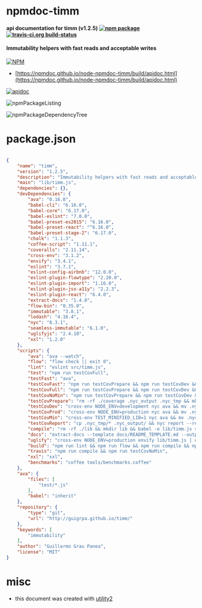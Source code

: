 # npmdoc-timm

#### api documentation for  timm (v1.2.5)  [![npm package](https://img.shields.io/npm/v/npmdoc-timm.svg?style=flat-square)](https://www.npmjs.org/package/npmdoc-timm) [![travis-ci.org build-status](https://api.travis-ci.org/npmdoc/node-npmdoc-timm.svg)](https://travis-ci.org/npmdoc/node-npmdoc-timm)

#### Immutability helpers with fast reads and acceptable writes

[![NPM](https://nodei.co/npm/timm.png?downloads=true&downloadRank=true&stars=true)](https://www.npmjs.com/package/timm)

- [https://npmdoc.github.io/node-npmdoc-timm/build/apidoc.html](https://npmdoc.github.io/node-npmdoc-timm/build/apidoc.html)

[![apidoc](https://npmdoc.github.io/node-npmdoc-timm/build/screenCapture.buildCi.browser.%252Ftmp%252Fbuild%252Fapidoc.html.png)](https://npmdoc.github.io/node-npmdoc-timm/build/apidoc.html)

![npmPackageListing](https://npmdoc.github.io/node-npmdoc-timm/build/screenCapture.npmPackageListing.svg)

![npmPackageDependencyTree](https://npmdoc.github.io/node-npmdoc-timm/build/screenCapture.npmPackageDependencyTree.svg)



# package.json

```json

{
    "name": "timm",
    "version": "1.2.5",
    "description": "Immutability helpers with fast reads and acceptable writes",
    "main": "lib/timm.js",
    "dependencies": {},
    "devDependencies": {
        "ava": "0.16.0",
        "babel-cli": "6.16.0",
        "babel-core": "6.17.0",
        "babel-eslint": "7.0.0",
        "babel-preset-es2015": "6.16.0",
        "babel-preset-react": "^6.16.0",
        "babel-preset-stage-2": "6.17.0",
        "chalk": "1.1.3",
        "coffee-script": "1.11.1",
        "coveralls": "2.11.14",
        "cross-env": "3.1.2",
        "envify": "3.4.1",
        "eslint": "3.7.1",
        "eslint-config-airbnb": "12.0.0",
        "eslint-plugin-flowtype": "2.20.0",
        "eslint-plugin-import": "1.16.0",
        "eslint-plugin-jsx-a11y": "2.2.3",
        "eslint-plugin-react": "6.4.0",
        "extract-docs": "1.4.0",
        "flow-bin": "0.35.0",
        "immutable": "3.8.1",
        "lodash": "4.16.4",
        "nyc": "8.3.1",
        "seamless-immutable": "6.1.0",
        "uglifyjs": "2.4.10",
        "xxl": "1.2.0"
    },
    "scripts": {
        "ava": "ava --watch",
        "flow": "flow check || exit 0",
        "lint": "eslint src/timm.js",
        "test": "npm run testCovFull",
        "testFast": "ava",
        "testCovFast": "npm run testCovPrepare && npm run testCovDev && npm run testCovReport",
        "testCovFull": "npm run testCovPrepare && npm run testCovDev && npm run testCovProd && npm run testCovMin && npm run testCovReport",
        "testCovNoMin": "npm run testCovPrepare && npm run testCovDev && npm run testCovProd && npm run testCovReport",
        "testCovPrepare": "rm -rf ./coverage .nyc_output .nyc_tmp && mkdir .nyc_tmp",
        "testCovDev": "cross-env NODE_ENV=development nyc ava && mv .nyc_output/* .nyc_tmp/",
        "testCovProd": "cross-env NODE_ENV=production nyc ava && mv .nyc_output/* .nyc_tmp/",
        "testCovMin": "cross-env TEST_MINIFIED_LIB=1 nyc ava && mv .nyc_output/* .nyc_tmp/",
        "testCovReport": "cp .nyc_tmp/* .nyc_output/ && nyc report --reporter=html --reporter=lcov",
        "compile": "rm -rf ./lib && mkdir lib && babel -o lib/timm.js src/timm.js && cp src/api.js.flow lib/timm.js.flow",
        "docs": "extract-docs --template docs/README_TEMPLATE.md --output README.md",
        "uglify": "cross-env NODE_ENV=production envify lib/timm.js | uglifyjs - -o lib/timm.min.js --mangle --compress --comments \"/^!/\"",
        "build": "npm run lint && npm run flow && npm run compile && npm run uglify && npm run testCovFull && npm run docs && npm run xxl",
        "travis": "npm run compile && npm run testCovNoMin",
        "xxl": "xxl",
        "benchmarks": "coffee tools/benchmarks.coffee"
    },
    "ava": {
        "files": [
            "test/*.js"
        ],
        "babel": "inherit"
    },
    "repository": {
        "type": "git",
        "url": "http://guigrpa.github.io/timm/"
    },
    "keywords": [
        "immutability"
    ],
    "author": "Guillermo Grau Panea",
    "license": "MIT"
}
```



# misc
- this document was created with [utility2](https://github.com/kaizhu256/node-utility2)
